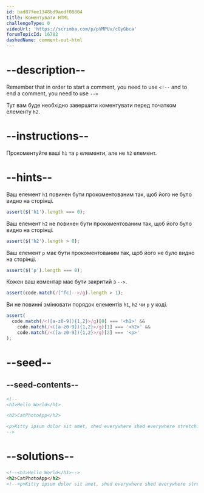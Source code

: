 ```yaml
---
id: bad87fee1348bd9aedf08804
title: Коментувати HTML
challengeType: 0
videoUrl: 'https://scrimba.com/p/pVMPUv/cGyGbca'
forumTopicId: 16782
dashedName: comment-out-html
---
```


# --description--

Remember that in order to start a comment, you need to use `<!--` and to end a comment, you need to use `-->`

Тут вам буде необхідно завершити коментувати перед початком елементу `h2`.

# --instructions--

Прокоментуйте ваші `h1` та `p` елементи, але не `h2` елемент.

# --hints--

Ваш елемент `h1` повинен бути прокоментованим так, щоб його не було видно на сторінці.

```js
assert($('h1').length === 0);
```

Ваш елемент `h2` не повинен бути прокоментованим так, щоб його було видно на сторінці.

```js
assert($('h2').length > 0);
```

Ваш елемент `p` має бути прокоментованим так, щоб його не було видно на сторінці.

```js
assert($('p').length === 0);
```

Кожен ваш коментар має бути закритий з `-->`.

```js
assert(code.match(/[^fc]-->/g).length > 1);
```

Ви не повинні змінювати порядок елементів `h1`, `h2` чи `p` у коді.

```js
assert(
  code.match(/<([a-z0-9]){1,2}>/g)[0] === '<h1>' &&
    code.match(/<([a-z0-9]){1,2}>/g)[1] === '<h2>' &&
    code.match(/<([a-z0-9]){1,2}>/g)[2] === '<p>'
);
```

# --seed--

## --seed-contents--

```html
<!--
<h1>Hello World</h1>

<h2>CatPhotoApp</h2>

<p>Kitty ipsum dolor sit amet, shed everywhere shed everywhere stretching attack your ankles chase the red dot, hairball run catnip eat the grass sniff.</p>
-->
```

# --solutions--

```html
<!--<h1>Hello World</h1>-->
<h2>CatPhotoApp</h2> 
<!--<p>Kitty ipsum dolor sit amet, shed everywhere shed everywhere stretching attack your ankles chase the red dot, hairball run catnip eat the grass sniff.</p> -->
```
